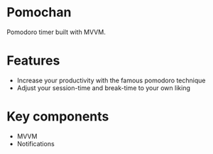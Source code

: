 # Pomochan
Pomodoro timer built with MVVM.
# Features
- Increase your productivity with the famous pomodoro technique
- Adjust your session-time and break-time to your own liking
# Key components
- MVVM
- Notifications
